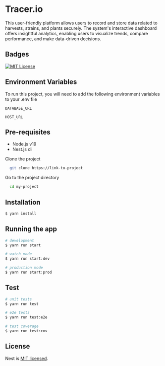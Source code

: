 
# Tracer.io

This user-friendly platform allows users to record and store data related to harvests, strains, and plants securely. The system's interactive dashboard offers insightful analytics, enabling users to visualize trends, compare performance, and make data-driven decisions.


## Badges

[![MIT License](https://img.shields.io/badge/License-MIT-green.svg)](https://choosealicense.com/licenses/mit/)



## Environment Variables

To run this project, you will need to add the following environment variables to your .env file

`DATABASE_URL`

`HOST_URL`


## Pre-requisites

- Node.js v19
- Nest.js cli

Clone the project

```bash
  git clone https://link-to-project
```

Go to the project directory

```bash
  cd my-project
```

## Installation

```bash
$ yarn install
```

## Running the app

```bash
# development
$ yarn run start

# watch mode
$ yarn run start:dev

# production mode
$ yarn run start:prod
```

## Test

```bash
# unit tests
$ yarn run test

# e2e tests
$ yarn run test:e2e

# test coverage
$ yarn run test:cov
```

## License

Nest is [MIT licensed](LICENSE).

